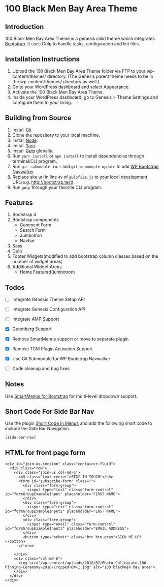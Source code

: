 # 100 Black Men Bay Area Theme

## Introduction

100 Black Men Bay Area Theme is a genesis child theme which integrates [Bootstrap](http://getbootstrap.com/). It uses Gulp to handle tasks, configuration and lint files.

## Installation Instructions

1. Upload the 100 Black Men Bay Area Theme folder via FTP to your wp-content/themes/ directory. (The Genesis parent theme needs to be in the wp-content/themes/ directory as well.)
2. Go to your WordPress dashboard and select Appearance.
3. Activate the 100 Black Men Bay Area Theme.
4. Inside your WordPress dashboard, go to Genesis > Theme Settings and configure them to your liking.

## Building from Source

1. Install [Git](https://git-scm.com/).
2. Clone the repository to your local machine.
3. Install [Node](https://nodejs.org/en/).
4. Install [Yarn](https://yarnpkg.com).
5. Install [Gulp](https://gulpjs.com/) globally.
6. Run `yarn install` or `npm install` to install dependencies through terminal/CLI program.
7. Run `git submodule init` and `git submodule update` to add [WP Bootstrap Navwalker](https://github.com/twittem/wp-bootstrap-navwalker).
8. Replace site url in line `49` of `gulpfile.js` to your local development URL(e.g. http://bootstrap.test).
9. Run `gulp` through your favorite CLI program.

## Features

1. Bootstrap 4
2. Bootstrap components
	* Comment Form
	* Search Form
	* Jumbotron
	* Navbar
3. Sass
4. Gulp
5. Footer Widgets(modified to add bootstrap column classes based on the number of widget areas)
6. Additional Widget Areas
	* Home Featured(jumbotron)

## Todos

- [ ] Integrate Genesis Theme Setup API
- [ ] Integrate Genesis Configuration API
- [ ] Integrate AMP Support
- [x] Gutenberg Support
- [x] Remove SmartMenus support or move to separate plugin
- [x] Remove TGM Plugin Activation Support
- [x] Use Git Submodule for WP Bootstrap Navwalker
- [ ] Code cleanup and bug fixes


## Notes

Use [SmartMenus for Bootstrap](https://github.com/webdevsuperfast/ra-smartmenus-bootstrap) for multi-level dropdown support.

## Short Code For Side Bar Nav

Use the plugin [Short Code In Menus](https://wordpress.org/plugins/shortcode-in-menus/) and add the following short code to include the Side Bar Navigation.
```
[side-bar-nav]
```

## HTML for front page form

```
<div id="join-us-section" class="container-fluid">
  <div class="row">
    <div class="join-us col-md-6">
      <h3 class="text-center">STAY IN TOUCH!</h3>
      <form id="subscribe-form" class="">
        <div class="form-group">
          <input type="text" class="form-control" id="formGroupExampleInput" placeholder="FIRST NAME">
        </div>
        <div class="form-group">
          <input type="text" class="form-control" id="formGroupExampleInput2" placeholder="LAST NAME">
        </div>
        <div class="form-group">
          <input type="email" class="form-control" id="formGroupExampleInput3" placeholder="EMAIL ADDRESS">
        </div>
        <button type="submit" class="btn btn-gray">SIGN ME UP!</button>
      </form>

    </div>
    <div class="col-md-6">
      <img src="/wp-content/uploads/2018/07/Photo-Collegiate-100-Pinning-Ceremony-2010-Cropped-BW-1.jpg" alt="100 blackmen bay area">
    </div>
  </div>
</div>

```
